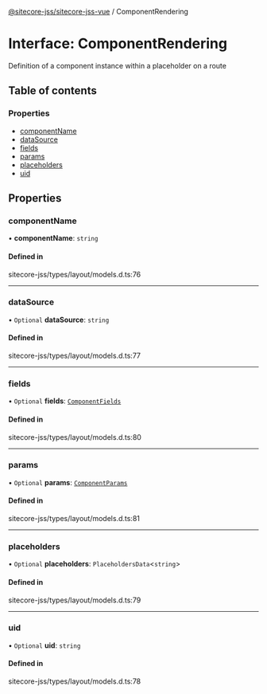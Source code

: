 [@sitecore-jss/sitecore-jss-vue](../README.md) / ComponentRendering

# Interface: ComponentRendering

Definition of a component instance within a placeholder on a route

## Table of contents

### Properties

- [componentName](ComponentRendering.md#componentname)
- [dataSource](ComponentRendering.md#datasource)
- [fields](ComponentRendering.md#fields)
- [params](ComponentRendering.md#params)
- [placeholders](ComponentRendering.md#placeholders)
- [uid](ComponentRendering.md#uid)

## Properties

### componentName

• **componentName**: `string`

#### Defined in

sitecore-jss/types/layout/models.d.ts:76

___

### dataSource

• `Optional` **dataSource**: `string`

#### Defined in

sitecore-jss/types/layout/models.d.ts:77

___

### fields

• `Optional` **fields**: [`ComponentFields`](ComponentFields.md)

#### Defined in

sitecore-jss/types/layout/models.d.ts:80

___

### params

• `Optional` **params**: [`ComponentParams`](ComponentParams.md)

#### Defined in

sitecore-jss/types/layout/models.d.ts:81

___

### placeholders

• `Optional` **placeholders**: `PlaceholdersData`<`string`\>

#### Defined in

sitecore-jss/types/layout/models.d.ts:79

___

### uid

• `Optional` **uid**: `string`

#### Defined in

sitecore-jss/types/layout/models.d.ts:78
